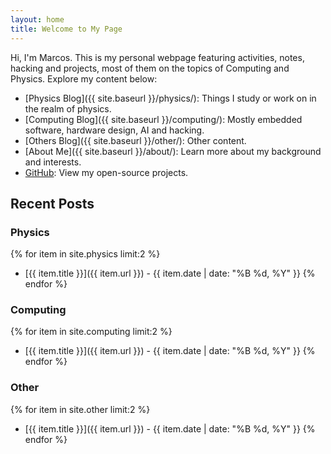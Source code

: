 ```yaml
---
layout: home
title: Welcome to My Page
---
```


Hi, I'm Marcos. This is my personal webpage featuring activities, notes, hacking and projects, most of them on the topics of Computing and Physics. Explore my content below:

- [Physics Blog]({{ site.baseurl }}/physics/): Things I study or work on in the realm of physics.
- [Computing Blog]({{ site.baseurl }}/computing/): Mostly embedded software, hardware design, AI and hacking.
- [Others Blog]({{ site.baseurl }}/other/): Other content.
- [About Me]({{ site.baseurl }}/about/): Learn more about my background and interests.
- [GitHub](https://github.com/marc029github): View my open-source projects.

## Recent Posts

### Physics
{% for item in site.physics limit:2 %}
- [{{ item.title }}]({{ item.url }}) - {{ item.date | date: "%B %d, %Y" }}
{% endfor %}

### Computing
{% for item in site.computing limit:2 %}
- [{{ item.title }}]({{ item.url }}) - {{ item.date | date: "%B %d, %Y" }}
{% endfor %}

### Other
{% for item in site.other limit:2 %}
- [{{ item.title }}]({{ item.url }}) - {{ item.date | date: "%B %d, %Y" }}
{% endfor %}
